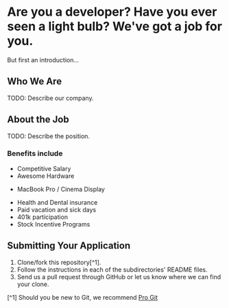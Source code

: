 # Are you a developer? Have you ever seen a light bulb? We've got a job for you.

But first an introduction...

## Who We Are

TODO: Describe our company.

## About the Job

TODO: Describe the position.

### Benefits include

* Competitive Salary
* Awesome Hardware
 - MacBook Pro / Cinema Display
* Health and Dental insurance
* Paid vacation and sick days
* 401k participation
* Stock Incentive Programs

## Submitting Your Application

1. Clone/fork this repository[^1].
2. Follow the instructions in each of the subdirectories' README files.
3. Send us a pull request through GitHub or let us know where we can find your clone.

[^1] Should you be new to Git, we recommend [Pro Git](http://git-scm.com/book)